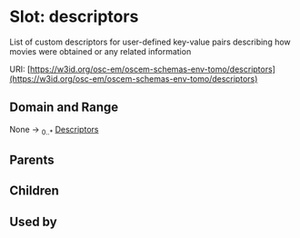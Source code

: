 
# Slot: descriptors

List of custom descriptors for user-defined key-value pairs describing how movies were obtained or any related information

URI: [https://w3id.org/osc-em/oscem-schemas-env-tomo/descriptors](https://w3id.org/osc-em/oscem-schemas-env-tomo/descriptors)


## Domain and Range

None &#8594;  <sub>0..\*</sub> [Descriptors](Descriptors.md)

## Parents


## Children


## Used by


